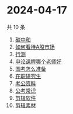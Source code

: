 # 2024-04-17

共 10 条

<!-- BEGIN -->
<!-- 最后更新时间 Wed Apr 17 2024 05:02:44 GMT+0800 (China Standard Time) -->

1. [碳中和](https://www.zhihu.com/search?q=碳中和)
1. [如何看待A股市场](https://www.zhihu.com/search?q=如何看待A股市场)
1. [行测](https://www.zhihu.com/search?q=行测)
1. [申论课程哪个老师好](https://www.zhihu.com/search?q=申论课程哪个老师好)
1. [国考怎么准备](https://www.zhihu.com/search?q=国考怎么准备)
1. [在职研究生](https://www.zhihu.com/search?q=在职研究生)
1. [考公资料](https://www.zhihu.com/search?q=考公资料)
1. [公考常识](https://www.zhihu.com/search?q=公考常识)
1. [剪辑软件](https://www.zhihu.com/search?q=剪辑软件)
1. [剪辑素材](https://www.zhihu.com/search?q=剪辑素材)

<!-- END -->
